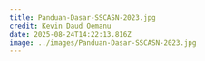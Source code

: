```yaml
---
title: Panduan-Dasar-SSCASN-2023.jpg
credit: Kevin Daud Oemanu
date: 2025-08-24T14:22:13.816Z
image: ../images/Panduan-Dasar-SSCASN-2023.jpg
---
```


